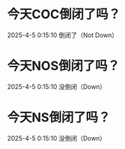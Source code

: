 # 今天COC倒闭了吗？

2025-4-5 0:15:10 倒闭了（Not Down）

# 今天NOS倒闭了吗？

2025-4-5 0:15:10 没倒闭（Down）

# 今天NS倒闭了吗？

2025-4-5 0:15:10 没倒闭（Down）

